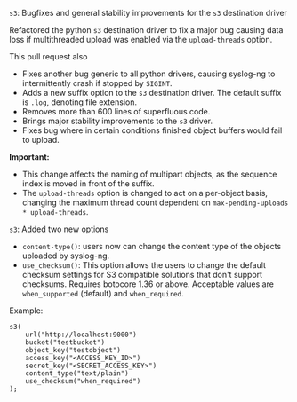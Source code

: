 `s3`: Bugfixes and general stability improvements for the `s3` destination driver

Refactored the python `s3` destination driver to fix a major bug causing data loss if multithreaded upload was
enabled via the `upload-threads` option.

This pull request also
* Fixes another bug generic to all python drivers, causing syslog-ng to intermittently crash if stopped by `SIGINT`.
* Adds a new suffix option to the `s3` destination driver. The default suffix is `.log`, denoting file extension.
* Removes more than 600 lines of superfluous code.
* Brings major stability improvements to the `s3` driver.
* Fixes bug where in certain conditions finished object buffers would fail to upload.

**Important:**
* This change affects the naming of multipart objects, as the sequence index is moved in front of the suffix.
* The `upload-threads` option is changed to act on a per-object basis, changing the maximum thread count
dependent on `max-pending-uploads * upload-threads`.

`s3`: Added two new options

* `content-type()`: users now can change the content type of the objects uploaded by syslog-ng.
* `use_checksum()`: This option allows the users to change the default checksum settings for
S3 compatible solutions that don't support checksums. Requires botocore 1.36 or above. Acceptable values are
`when_supported` (default) and `when_required`.

Example:
```
s3(
	url("http://localhost:9000")
	bucket("testbucket")
	object_key("testobject")
	access_key("<ACCESS_KEY_ID>")
	secret_key("<SECRET_ACCESS_KEY>")
	content_type("text/plain")
	use_checksum("when_required")
);
```
